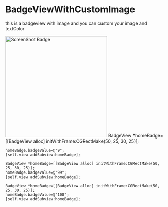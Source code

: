 BadgeViewWithCustomImage
========================

this  is a  badgeview  with  image and  you can custom your image and  textColor


<img alt="ScreenShot Badge" src="https://github.com/shihaoguo/BadgeViewWithCustomImage/blob/master/BadgeViewWithImage/screen.png?raw=true" width="320px"/>
    BadgeView *homeBadge=[[BadgeView alloc] initWithFrame:CGRectMake(50, 25, 30, 25)];

    homeBadge.badgeValue=@"9";
    [self.view addSubview:homeBadge];

    BadgeView *homeBadge=[[BadgeView alloc] initWithFrame:CGRectMake(50, 25, 30, 25)];
    homeBadge.badgeValue=@"99";
    [self.view addSubview:homeBadge];
    
    BadgeView *homeBadge=[[BadgeView alloc] initWithFrame:CGRectMake(50, 25, 30, 25)];
    homeBadge.badgeValue=@"108";
    [self.view addSubview:homeBadge];
